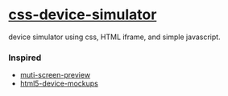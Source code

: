 # [css-device-simulator](https://github.com/jlongyam/css-device-simulator)

device simulator using css, HTML iframe, and simple javascript.

### Inspired

- [muti-screen-preview](https://github.com/demostheneslld/muti-screen-preview)
- [html5-device-mockups](https://github.com/pixelsign/html5-device-mockups)
